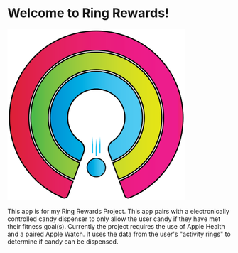 # Welcome to Ring Rewards!
<img src="https://github.com/CaptainZ1/RingRewards/blob/main/RingRewardsLogo.png" width="400" />

This app is for my Ring Rewards Project. This app pairs with a electronically controlled candy dispenser to only allow the user candy if they have met their
fitness goal(s). Currently the project requires the use of Apple Health and a paired Apple Watch. It uses the data from the user's "activity rings" to determine if 
candy can be dispensed.
